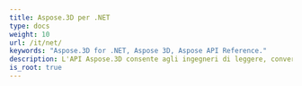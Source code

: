 ```yaml
---
title: Aspose.3D per .NET
type: docs
weight: 10
url: /it/net/
keywords: "Aspose.3D for .NET, Aspose 3D, Aspose API Reference."
description: L'API Aspose.3D consente agli ingegneri di leggere, convertire, creare, modificare e controllare la sostanza dei formati di documenti 3D.
is_root: true
---
```

